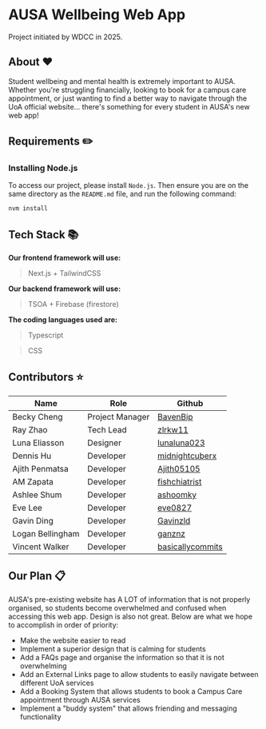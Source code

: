 # AUSA Wellbeing Web App

Project initiated by WDCC in 2025.

## About ❤️

Student wellbeing and mental health is extremely important to AUSA. Whether you're struggling financially, looking to book for a campus care appointment, or just wanting to find a better way to navigate through the UoA official website... there's something for every student in AUSA's new web app!

## Requirements ✏️
### Installing Node.js

To access our project, please install `Node.js`. Then ensure you are on the same directory as the `README.md` file, and run the following command:

```bash
nvm install
```

## Tech Stack 📚
  **Our frontend framework will use:**
  > Next.js + TailwindCSS

  **Our backend framework will use:**
  > TSOA + Firebase (firestore)
  
  **The coding languages used are:**
  > Typescript 

  > CSS

## Contributors ⭐

| Name                     | Role            | Github       |
| ------------------------ | --------------- | ------------ |
| Becky Cheng              | Project Manager | [BavenBip](https://github.com/BavenBip)     |
| Ray Zhao                 | Tech Lead       | [zlrkw11](https://github.com/zlrkw11)      |
| Luna Eliasson            | Designer        | [lunaluna023](https://github.com/lunaluna023)  |
| Dennis Hu                | Developer       | [midnightcuberx](https://github.com/midnightcuberx) |
| Ajith Penmatsa           | Developer       | [Ajith05105](https://github.com/Ajith05105)   |
| AM Zapata                | Developer       | [fishchiatrist](https://github.com/fishchiatrist)|
| Ashlee Shum              | Developer       | [ashoomky](https://github.com/ashoomky)|
| Eve Lee                  | Developer       | [eve0827](https://github.com/eve0827)      |
| Gavin Ding               | Developer       | [Gavinzld](https://github.com/Gavinzld)     |
| Logan Bellingham         | Developer       | [ganznz](https://github.com/ganznz)       |
| Vincent Walker           | Developer       | [basicallycommits](https://github.com/basicallycommits)|

## Our Plan 📋

AUSA's pre-existing website has A LOT of information that is not properly organised, so students become overwhelmed and confused when accessing this web app. Design is also not great. Below are what we hope to accomplish in order of priority:

- Make the website easier to read
- Implement a superior design that is calming for students 
- Add a FAQs page and organise the information so that it is not overwhelming
- Add an External Links page to allow students to easily navigate between different UoA services
- Add a Booking System that allows students to book a Campus Care appointment through AUSA services
- Implement a "buddy system" that allows friending and messaging functionality
